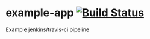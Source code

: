 # example-app [![Build Status](https://travis-ci.org/f4biogr/example-app.svg?branch=master)](https://travis-ci.org/f4biogr/example-app)

Example jenkins/travis-ci pipeline
